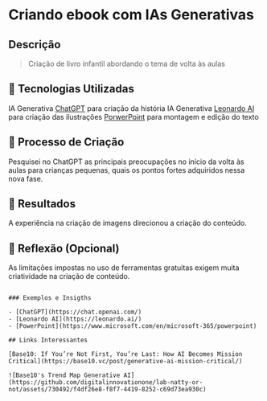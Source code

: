 # Criando ebook com IAs Generativas

## Descrição

> Criação de livro infantil abordando o tema de volta às aulas

## 🤖 Tecnologias Utilizadas
IA Generativa [ChatGPT](https://chat.openai.com/) para criação da história
IA Generativa [Leonardo AI](https://leonardo.ai/) para criação das ilustrações
[PorwerPoint](https://www.microsoft.com/en/microsoft-365/powerpoint) para montagem e edição do texto

## 🧐 Processo de Criação
Pesquisei no ChatGPT as principais preocupações no início da volta às aulas para crianças pequenas, quais os pontos fortes adquiridos nessa nova fase.

## 🚀 Resultados
A experiência na criação de imagens direcionou a criação do conteúdo.

## 💭 Reflexão (Opcional)
As limitações impostas no uso de ferramentas gratuitas exigem muita criatividade na criação de conteúdo.
```

### Exemplos e Insigths

- [ChatGPT](https://chat.openai.com/) 
- [Leonardo AI](https://leonardo.ai/)
- [PowerPoint](https://www.microsoft.com/en/microsoft-365/powerpoint)

## Links Interessantes

[Base10: If You’re Not First, You’re Last: How AI Becomes Mission Critical](https://base10.vc/post/generative-ai-mission-critical/)

![Base10's Trend Map Generative AI](https://github.com/digitalinnovationone/lab-natty-or-not/assets/730492/f4df26e8-f8f7-4419-8252-c69d73ea930c)
